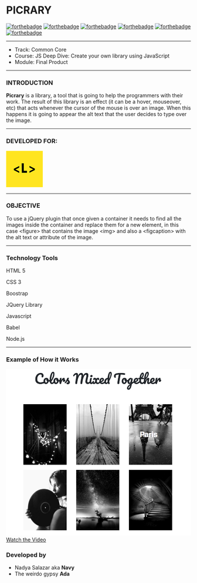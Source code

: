 # PICRARY

[![forthebadge](https://forthebadge.com/images/badges/built-with-love.svg)](https://forthebadge.com)
[![forthebadge](https://forthebadge.com/images/badges/built-by-developers.svg)](https://forthebadge.com)
[![forthebadge](https://forthebadge.com/images/badges/uses-js.svg)](https://forthebadge.com)
[![forthebadge](https://forthebadge.com/images/badges/uses-html.svg)](https://forthebadge.com)
[![forthebadge](https://forthebadge.com/images/badges/uses-css.svg)](https://forthebadge.com)
[![forthebadge](https://forthebadge.com/images/badges/check-it-out.svg)](https://forthebadge.com)

***

* Track: Common Core
* Course: JS Deep Dive: Create your own library using JavaScript
* Module: Final Product 

***
### INTRODUCTION
**Picrary** is a library, a tool that is going to help the programmers with their work. The result of this library is an effect (it can be a hover, mouseover, etc) that acts whenever the cursor of the mouse is over an image. When this happens it is going to appear the alt text that the user decides to type over the image. 
***

### DEVELOPED FOR:
![alt text](assets/images/laboratoria.png)

***

### OBJECTIVE
To use a jQuery plugin that once given a container it needs to find all the images inside the container and replace them for a new element, in this case &lt;figure&gt; that contains the image &lt;img&gt; and also a &lt;figcaption&gt; with the alt text or attribute of the image.

***

### Technology Tools

HTML 5

CSS 3

Boostrap

JQuery Library

Javascript

Babel

Node.js

***

### Example of How it Works

![alt text](assets/images/example.png)
[Watch the Video](https://www.youtube.com/watch?v=O7473ZVrbbg "Demo")


### Developed by

* Nadya Salazar aka **Navy**
* The weirdo gypsy **Ada**






